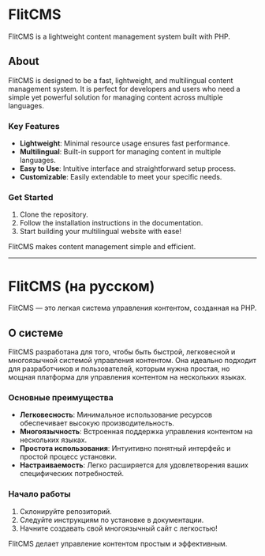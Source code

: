 # FlitCMS
FlitCMS is a lightweight content management system built with PHP.

## About
FlitCMS is designed to be a fast, lightweight, and multilingual content management system. It is perfect for developers and users who need a simple yet powerful solution for managing content across multiple languages.

### Key Features
- **Lightweight**: Minimal resource usage ensures fast performance.
- **Multilingual**: Built-in support for managing content in multiple languages.
- **Easy to Use**: Intuitive interface and straightforward setup process.
- **Customizable**: Easily extendable to meet your specific needs.

### Get Started
1. Clone the repository.
2. Follow the installation instructions in the documentation.
3. Start building your multilingual website with ease!

FlitCMS makes content management simple and efficient. 

---

# FlitCMS (на русском)
FlitCMS — это легкая система управления контентом, созданная на PHP.

## О системе
FlitCMS разработана для того, чтобы быть быстрой, легковесной и многоязычной системой управления контентом. Она идеально подходит для разработчиков и пользователей, которым нужна простая, но мощная платформа для управления контентом на нескольких языках.

### Основные преимущества
- **Легковесность**: Минимальное использование ресурсов обеспечивает высокую производительность.
- **Многоязычность**: Встроенная поддержка управления контентом на нескольких языках.
- **Простота использования**: Интуитивно понятный интерфейс и простой процесс установки.
- **Настраиваемость**: Легко расширяется для удовлетворения ваших специфических потребностей.

### Начало работы
1. Склонируйте репозиторий.
2. Следуйте инструкциям по установке в документации.
3. Начните создавать свой многоязычный сайт с легкостью!

FlitCMS делает управление контентом простым и эффективным. 
